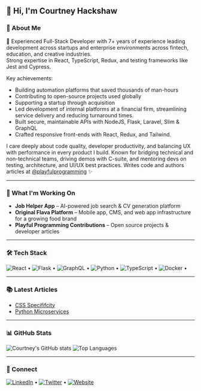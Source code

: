 ## 👋 Hi, I'm Courtney Hackshaw

### 💼 About Me
🧠 Experienced Full-Stack Developer with 7+ years of experience leading development across startups and enterprise environments across fintech, education, and creative industries.  
Strong expertise in React, TypeScript, Redux, and testing frameworks like Jest and Cypress.  

Key achievements: 
- Building automation platforms that saved thousands of man-hours
- Contributing to open-source projects used globally
- Supporting a startup through acquisition
- Led development of internal platforms at a financial firm, streamlining service delivery and reducing turnaround times.
- Built secure, maintainable APIs with NodeJS, Flask, Laravel, Slim & GraphQL
- Crafted responsive front-ends with React, Redux, and Tailwind.

I care deeply about code quality, developer productivity, and balancing UX with performance in every product I build.
Known for bridging technical and non-technical teams, driving demos with C-suite, and mentoring devs on testing, architecture, and UI/UX best practices.
Writes code and authors articles at [@playfulprogramming](https://github.com/playfulprogramming) ✨   

---

### 🚀 What I'm Working On
- **Job Helper App** – AI-powered job search & CV generation platform  
- **Original Flava Platform** – Mobile app, CMS, and web app infrastructure for a growing food brand 
- **Playful Programming Contributions** – Open source projects & developer articles  

---

### 🛠️ Tech Stack
![React](https://img.shields.io/badge/React-20232A?style=for-the-badge&logo=react&logoColor=61DAFB) • 
![Flask](https://img.shields.io/badge/Flask-000000?style=for-the-badge&logo=flask&logoColor=white) • 
![GraphQL](https://img.shields.io/badge/GraphQL-E10098?style=for-the-badge&logo=graphql&logoColor=white) • 
![Python](https://img.shields.io/badge/Python-14354C?style=for-the-badge&logo=python&logoColor=yellow) • 
![TypeScript](https://img.shields.io/badge/TypeScript-007ACC?style=for-the-badge&logo=typescript&logoColor=white) • 
![Docker](https://img.shields.io/badge/Docker-2496ED?style=for-the-badge&logo=docker&logoColor=white) • 

---

### 📚 Latest Articles
- [CSS Specififcity](https://playfulprogramming.com/posts/css-specificity-explained)
- [Python Microservices](https://playfulprogramming.com/posts/sharing-python-modules-across-microservices)

---

### 📊 GitHub Stats
![Courtney's GitHub stats](https://github-readme-stats.vercel.app/api?username=ckhackshaw&show_icons=true&theme=react&hide_border=true&bg_color=0D1117)
![Top Languages](https://github-readme-stats.vercel.app/api/top-langs/?username=ckhackshaw&layout=compact&theme=react&hide_border=true&bg_color=0D1117)

---

### 💬 Connect
[![LinkedIn](https://img.shields.io/badge/LinkedIn-0077B5?style=for-the-badge&logo=linkedin&logoColor=white)](https://linkedin.com/in/yourprofile) • 
[![Twitter](https://img.shields.io/badge/Twitter-1DA1F2?style=for-the-badge&logo=x&logoColor=white)](https://twitter.com/yourhandle) • 
[![Website](https://img.shields.io/badge/Website-000000?style=for-the-badge&logo=About.me&logoColor=white)](https://yourwebsite.com)

<!--
# 👋 Hi, I'm Courtney Hackshaw

🧠 Building thoughtful developer tools and full-stack apps with React, Flask, and GraphQL.  
Writes code and authors articles at [@playfulprogramming](https://github.com/playfulprogramming) ✨  

---

### 🚀 What I'm Working On
- 🧩 **Job Helper App** – AI-powered job search platform that generates tailored CVs and cover letters  
- 🍲 **Original Flava Platform** – Mobile app, CMS, and web app infrastructure for a growing food brand  
- 🧵 **Playful Programming Contributions** – Open-source projects and technical articles focused on developer experience  


<!--
# 👋 Hi, I'm Courtney Hackshaw

🧠 Building thoughtful developer tools and full-stack apps with React, Flask, and GraphQL.  
Writes code and authors articles at [@playfulprogramming](https://github.com/playfulprogramming) ✨  

---

### 🚀 What I'm Working On
- 🧩 **Job Helper App** – AI-powered job search platform that generates tailored CVs and cover letters  
- 🍲 **Original Flava Platform** – Mobile app, CMS, and web app infrastructure for a growing food brand  
- 🧵 **Playful Programming Contributions** – Open-source projects and technical articles focused on developer experience  

---

### 🛠️ Tech Stack
`React` • `Next.js` • `Flask` • `GraphQL` • `Python` • `TypeScript` • `Docker`

---

### 🧡 What I Value
Clean architecture, thoughtful UX, and writing code that helps other developers move faster.  

---

### 📝 Latest Articles
- _Reusing Shared Code Across Python Microservices_ – Coming soon on [Playful Programming](https://playfulprogramming.com)

---

### 💬 Connect
[💼 LinkedIn](https://linkedin.com/in/yourprofile)  
[🐦 Twitter/X](https://twitter.com/yourhandle)  
[🌐 Portfolio](https://yourwebsite.com)


<!--
**ckhackshaw/ckhackshaw** is a ✨ _special_ ✨ repository because its `README.md` (this file) appears on your GitHub profile.

Here are some ideas to get you started:

- 🔭 I’m currently working on ...
- 🌱 I’m currently learning ...
- 👯 I’m looking to collaborate on ...
- 🤔 I’m looking for help with ...
- 💬 Ask me about ...
- 📫 How to reach me: ...
- 😄 Pronouns: ...
- ⚡ Fun fact: ...
-->
